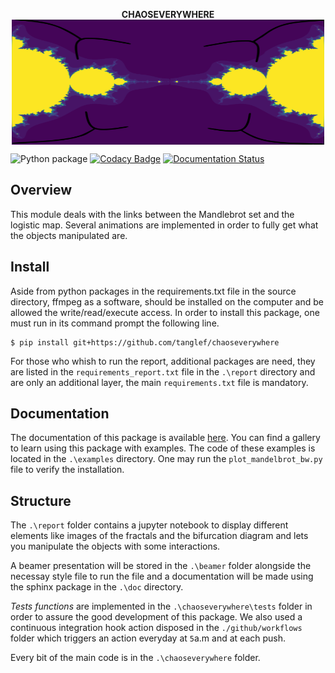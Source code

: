 <p align="center">
  <strong> CHAOSEVERYWHERE </strong> <br>
<img src="./doc/_static/logo1_f.svg" style="vertical-align:middle" width="500" height='200' class='center' alt='logo'>
</p>

![Python package](https://github.com/tanglef/chaoseverywhere/workflows/Python%20package/badge.svg?branch=master)
[![Codacy Badge](https://api.codacy.com/project/badge/Grade/54f7902ce179418982696c32613b98e7)](https://app.codacy.com/manual/tanglef/chaoseverywhere?utm_source=github.com&utm_medium=referral&utm_content=tanglef/chaoseverywhere&utm_campaign=Badge_Grade_Dashboard)
[![Documentation Status](https://readthedocs.org/projects/chaoseverywhere/badge/?version=latest)](https://chaoseverywhere.readthedocs.io/en/latest/?badge=latest)

## Overview

This module deals with the links between the Mandlebrot set and the logistic map.
Several animations are implemented in order to fully get what the objects manipulated are.

## Install

Aside from python packages in the requirements.txt file in the source directory, ffmpeg as a software, should be installed on the computer and be allowed the write/read/execute access. In order to install this package, one must run in its command prompt the following line.

```{bash}
$ pip install git+https://github.com/tanglef/chaoseverywhere
```

For those who whish to run the report, additional packages are need, they are listed in the `requirements_report.txt` file in the `.\report` directory and are only an additional layer, the main `requirements.txt` file is mandatory.

## Documentation

The documentation of this package is available [here](https://chaoseverywhere.readthedocs.io/en/latest/). You can find a gallery to learn using this package with examples. The code of these examples is located in the `.\examples` directory. One may run the `plot_mandelbrot_bw.py` file to verify the installation.

## Structure

The `.\report` folder contains a jupyter notebook to display different elements like images of the fractals
and the bifurcation diagram and lets you manipulate the objects with some interactions.

A beamer presentation will be stored in the `.\beamer` folder alongside the necessay style file to run the file and a documentation will be made using the sphinx package in the `.\doc` directory.

*Tests functions* are implemented in the `.\chaoseverywhere\tests` folder in order to assure the good development of this package. We also used a continuous integration hook action disposed in the `./github/workflows` folder which triggers an action everyday at `5`a.m and at each push.

Every bit of the main code is in the `.\chaoseverywhere` folder.
